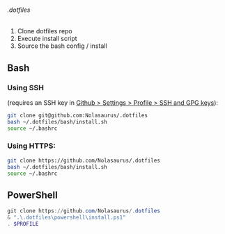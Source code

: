 
###### .dotfiles
1. Clone dotfiles repo
2. Execute install script
3. Source the bash config / install 


## Bash
### Using SSH 
(requires an SSH key in [Github > Settings > Profile > SSH and GPG keys](https://github.com/settings/keys)):

   ```bash
   git clone git@github.com:Nolasaurus/.dotfiles
   bash ~/.dotfiles/bash/install.sh
   source ~/.bashrc
   ```

    
### Using HTTPS:
   ```bash
   git clone https://github.com/Nolasaurus/.dotfiles
   bash ~/.dotfiles/bash/install.sh
   source ~/.bashrc
   ```

## PowerShell
```powershell
git clone https://github.com/Nolasaurus/.dotfiles
& ".\.dotfiles\powershell\install.ps1"
. $PROFILE
```
